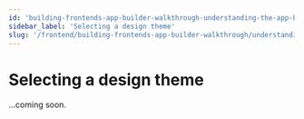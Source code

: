 ```yaml
---
id: 'building-frontends-app-builder-walkthrough-understanding-the-app-builder-interface-selecting-a-design-theme'
sidebar_label: 'Selecting a design theme'
slug: '/frontend/building-frontends-app-builder-walkthrough/understanding-the-app-builder-interface/selecting-a-design-theme'
---
```


# Selecting a design theme

...coming soon.
